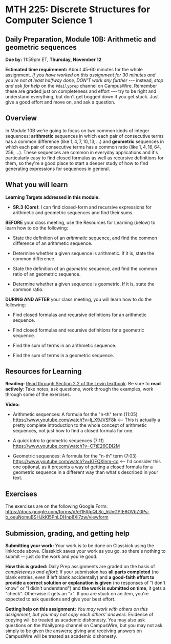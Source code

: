 
# MTH 225: Discrete Structures for Computer Science 1

  

## Daily Preparation, Module 10B: Arithmetic and geometric sequences

  

**Due by:** 11:59pm ET, **Thursday, November 12**

  

**Estimated time requirement:** About 45-60 minutes for the whole assignment. *If you have worked on this assignment for 30 minutes and you're not at least halfway done, DON'T work any further* --- instead, *stop and ask for help* on the `#dailyprep` channel on CampusWire. Remember these are graded just on completeness and effort --- try to be right and understand everything, but don't get bogged down if you get stuck. Just give a good effort and move on, and ask a question.

  
  
  

## Overview

  

In Module 10B we're going to focus on two common kinds of integer sequences: **arithmetic** sequences in which each pair of consecutive terms has a common difference (like $1, 4, 7, 10, 13, \dots$) and **geometric** sequences in which each pair of consecutive terms has a common ratio (like $1, 4, 16, 64, 256, \dots$). These sequences are common in everyday applications and it's particularly easy to find closed formulas as well as recursive definitions for them, so they're a good place to start a deeper study of how to find generating expressions for sequences in general.

  

## What you will learn

  

**Learning Targets addressed in this module:**

  

-  **SR.3**  **(Core)**: I can find closed-form and recursive expressions for arithmetic and geometric sequences and find their sums.

  

**BEFORE** your class meeting, use the Resources for Learning (below) to learn how to do the following:

  

- State the definition of an *arithmetic* sequence, and find the common difference of an arithmetic sequence.

- Determine whether a given sequence is arithmetic. If it is, state the common difference.

- State the definition of an *geometric* sequence, and find the common ratio of an geometric sequence.

- Determine whether a given sequence is geometric. If it is, state the common ratio.

  
  
  

**DURING AND AFTER** your class meeting, you will learn how to do the following:

  

- Find closed formulas and recursive definitions for an arithmetic sequence.

- Find closed formulas and recursive definitions for a geometric sequence.

- Find the sum of terms in an arithmetic sequence.

- Find the sum of terms in a geometric sequence.

  
  

## Resources for Learning

  

**Reading:**  [Read through Section 2.2 of the Levin textbook](http://discrete.openmathbooks.org/dmoi3/sec_seq-arithgeom.html). Be sure to **read actively**: Take notes, ask questions, work through the examples, work through some of the exercises.

  

**Video:**

  

- Arithmetic sequences: A formula for the "n-th" term (11:05) https://www.youtube.com/watch?v=lj_X9JVSF8k <-- This is actually a pretty complete introduction to the whole concept of arithmetic sequences, not just how to find a closed formula for one.

- A quick intro to geometric sequences (7:11) https://www.youtube.com/watch?v=C7tE26CDI2M

- Geometric sequences: A formula for the "n-th" term (7:03) https://www.youtube.com/watch?v=IGFQXInm-co <-- I'd consider this one optional, as it presents a way of getting a closed formula for a geometric sequence in a different way than what's described in your text.

  
  

## Exercises

  

The exercises are on the following Google Form: https://docs.google.com/forms/d/e/1FAIpQLSc_5UnGPtE8OVbZ0Ps-b_oeuNomuBSHJkKl5PnLDHnp8Xi7zw/viewform

  

## Submission, grading, and getting help

  

**Submitting your work:** Your work is to be done on Classkick using the link/code above. Classkick saves your work as you go, so there's nothing to submit -- just do the work and you're good.

  

**How this is graded:** Daily Prep assignments are graded on the basis of *completeness and effort*: If your submission has **all parts completed** (no blank entries, even if left blank accidentally) and **a good-faith effort to provide a correct solution or explanation is given** (no responses of "I don't know" or "I didn't understand") and **the work is submitted on time**, it gets a "check". Otherwise it gets an "x". If you are stuck on an item, you're expected to ask questions and give your best effort.

  

**Getting help on this assignment:**  *You may work with others on this assignment, but you may not copy each others' answers.* Evidence of copying will be treated as academic dishonesty. You may also ask questions on the #dailyprep channel on CampusWire, but you may not ask simply to be given the answers; giving and receiving answers on CampusWire will be treated as academic dishonesty.
<!--stackedit_data:
eyJoaXN0b3J5IjpbMTE5MjY3ODg1OCwtMTM2NjA2NDM0Miw5MD
AwOTgwMTMsMTAwNTE3NjQ2MywtMjEwNjYzNDQ5NSw2MDI3NTkx
ODldfQ==
-->